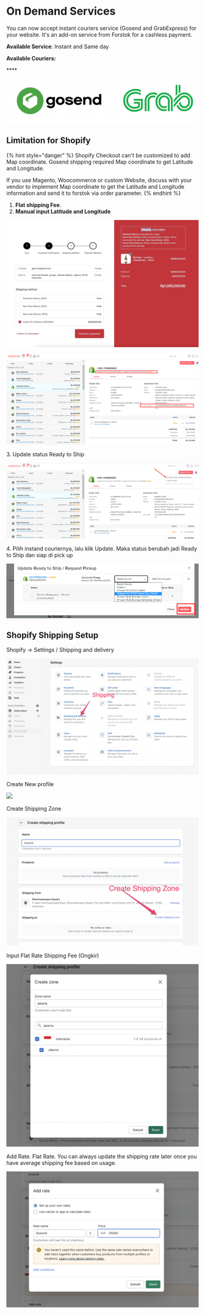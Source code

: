 # On Demand Services

You can now accept instant couriers service (Gosend and GrabExpress) for your website. It's an add-on service from Forstok for a cashless payment.

**Available Service**: Instant and Same day

**Available Couriers:**

&#x20;**** <img src="../../.gitbook/assets/screen-shot-2021-04-06-at-3.46.14-pm.png" alt="" data-size="original">&#x20;

## Limitation for Shopify

{% hint style="danger" %}
Shopify Checkout can't be customized to add Map coordinate. Gosend shipping required Map coordinate to get Latitude and Longitude.

If you use Magento, Woocommerce or custom Website, discuss with your vendor to implement Map coordinate to get the Latitude and Longitude information and send it to forstok via order parameter.&#x20;
{% endhint %}

1. **Flat shipping Fee**.&#x20;
2. **Manual input Latitude and Longitude**

![1. Flat shipping fee](../../.gitbook/assets/flat-shipping-fee.png)

![2. Lat/Long sudah langsung terassign](<../../.gitbook/assets/image (422).png>)

3\. Update status Ready to Ship

![](<../../.gitbook/assets/image (424).png>)

4\. Pilih instand couriernya, lalu klik Update. Maka status berubah jadi Ready to Ship dan siap di pick up

![](<../../.gitbook/assets/image (423).png>)



## Shopify Shipping Setup

Shopify -> Settings / Shipping and delivery

![](../../.gitbook/assets/screen-shot-2021-09-17-at-12.22.50-pm.png)

Create New profile

![](../../.gitbook/assets/screen-shot-2021-09-17-at-12.23.27-pm.png)

Create Shipping Zone

![](../../.gitbook/assets/screen-shot-2021-09-17-at-12.29.52-pm.png)

Input Flat Rate Shipping Fee (Ongkir)

![](../../.gitbook/assets/screen-shot-2021-09-17-at-12.28.30-pm.png)

Add Rate. Flat Rate. You can always update the shipping rate later once you have average shipping fee based on usage.&#x20;

![](../../.gitbook/assets/screen-shot-2021-09-17-at-12.28.54-pm.png)

